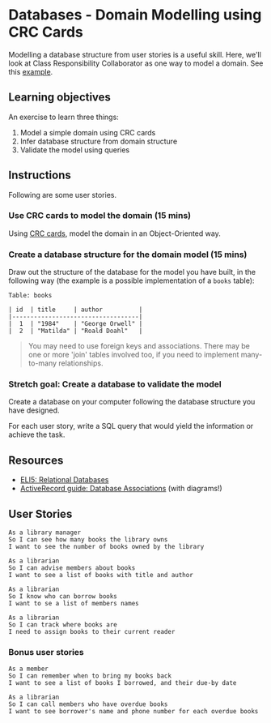 # Databases - Domain Modelling using CRC Cards

Modelling a database structure from user stories is a useful skill.
Here, we'll look at Class Responsibility Collaborator as one way to model a domain.  See this [example](../databases_2/crc_example.md).

## Learning objectives

An exercise to learn three things:

1. Model a simple domain using CRC cards
2. Infer database structure from domain structure
3. Validate the model using queries

## Instructions

Following are some user stories.

### Use CRC cards to model the domain (15 mins)

Using [CRC cards](http://agilemodeling.com/artifacts/crcModel.htm), model the domain in an Object-Oriented way.

### Create a database structure for the domain model (15 mins)

Draw out the structure of the database for the model you have built, in the following way (the example is a possible implementation of a `books` table):

```
Table: books

| id  | title     | author          |
|-----------------------------------|
|  1  | "1984"    | "George Orwell" |
|  2  | "Matilda" | "Roald Doahl"   |
```

> You may need to use foreign keys and associations. There may be one or more 'join' tables involved too, if you need to implement many-to-many relationships.

### Stretch goal: Create a database to validate the model

Create a database on your computer following the database structure you have designed.

For each user story, write a SQL query that would yield the information or achieve the task.

## Resources

- [ELI5: Relational Databases](https://www.reddit.com/r/explainlikeimfive/comments/3qqm9h/eli5_relational_databases/)
- [ActiveRecord guide: Database Associations](http://guides.rubyonrails.org/association_basics.html#the-types-of-associations) (with diagrams!)

## User Stories

```
As a library manager
So I can see how many books the library owns
I want to see the number of books owned by the library

As a librarian
So I can advise members about books
I want to see a list of books with title and author

As a librarian
So I know who can borrow books
I want to se a list of members names

As a librarian
So I can track where books are
I need to assign books to their current reader
```

### Bonus user stories

```
As a member
So I can remember when to bring my books back
I want to see a list of books I borrowed, and their due-by date

As a librarian
So I can call members who have overdue books
I want to see borrower's name and phone number for each overdue books
```
